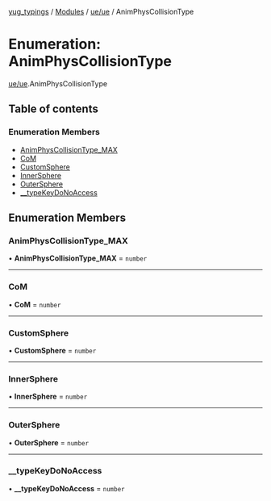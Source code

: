 [yug_typings](../README.md) / [Modules](../modules.md) / [ue/ue](../modules/ue_ue.md) / AnimPhysCollisionType

# Enumeration: AnimPhysCollisionType

[ue/ue](../modules/ue_ue.md).AnimPhysCollisionType

## Table of contents

### Enumeration Members

- [AnimPhysCollisionType\_MAX](ue_ue.AnimPhysCollisionType.md#animphyscollisiontype_max)
- [CoM](ue_ue.AnimPhysCollisionType.md#com)
- [CustomSphere](ue_ue.AnimPhysCollisionType.md#customsphere)
- [InnerSphere](ue_ue.AnimPhysCollisionType.md#innersphere)
- [OuterSphere](ue_ue.AnimPhysCollisionType.md#outersphere)
- [\_\_typeKeyDoNoAccess](ue_ue.AnimPhysCollisionType.md#__typekeydonoaccess)

## Enumeration Members

### AnimPhysCollisionType\_MAX

• **AnimPhysCollisionType\_MAX** = `number`

___

### CoM

• **CoM** = `number`

___

### CustomSphere

• **CustomSphere** = `number`

___

### InnerSphere

• **InnerSphere** = `number`

___

### OuterSphere

• **OuterSphere** = `number`

___

### \_\_typeKeyDoNoAccess

• **\_\_typeKeyDoNoAccess** = `number`
